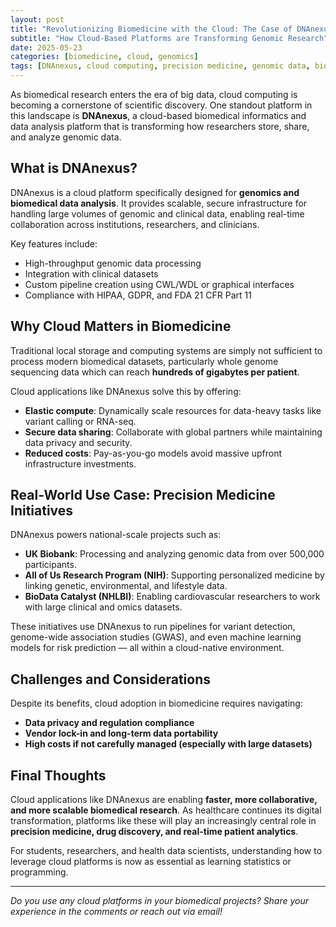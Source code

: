 ```yaml
---
layout: post
title: "Revolutionizing Biomedicine with the Cloud: The Case of DNAnexus"
subtitle: "How Cloud-Based Platforms are Transforming Genomic Research"
date: 2025-05-23
categories: [biomedicine, cloud, genomics]
tags: [DNAnexus, cloud computing, precision medicine, genomic data, bioinformatics]
---
```


As biomedical research enters the era of big data, cloud computing is becoming a cornerstone of scientific discovery. One standout platform in this landscape is **DNAnexus**, a cloud-based biomedical informatics and data analysis platform that is transforming how researchers store, share, and analyze genomic data.

## What is DNAnexus?

DNAnexus is a cloud platform specifically designed for **genomics and biomedical data analysis**. It provides scalable, secure infrastructure for handling large volumes of genomic and clinical data, enabling real-time collaboration across institutions, researchers, and clinicians.

Key features include:
- High-throughput genomic data processing
- Integration with clinical datasets
- Custom pipeline creation using CWL/WDL or graphical interfaces
- Compliance with HIPAA, GDPR, and FDA 21 CFR Part 11

## Why Cloud Matters in Biomedicine

Traditional local storage and computing systems are simply not sufficient to process modern biomedical datasets, particularly whole genome sequencing data which can reach **hundreds of gigabytes per patient**.

Cloud applications like DNAnexus solve this by offering:
- **Elastic compute**: Dynamically scale resources for data-heavy tasks like variant calling or RNA-seq.
- **Secure data sharing**: Collaborate with global partners while maintaining data privacy and security.
- **Reduced costs**: Pay-as-you-go models avoid massive upfront infrastructure investments.

## Real-World Use Case: Precision Medicine Initiatives

DNAnexus powers national-scale projects such as:
- **UK Biobank**: Processing and analyzing genomic data from over 500,000 participants.
- **All of Us Research Program (NIH)**: Supporting personalized medicine by linking genetic, environmental, and lifestyle data.
- **BioData Catalyst (NHLBI)**: Enabling cardiovascular researchers to work with large clinical and omics datasets.

These initiatives use DNAnexus to run pipelines for variant detection, genome-wide association studies (GWAS), and even machine learning models for risk prediction — all within a cloud-native environment.

## Challenges and Considerations

Despite its benefits, cloud adoption in biomedicine requires navigating:
- **Data privacy and regulation compliance**
- **Vendor lock-in and long-term data portability**
- **High costs if not carefully managed (especially with large datasets)**

## Final Thoughts

Cloud applications like DNAnexus are enabling **faster, more collaborative, and more scalable biomedical research**. As healthcare continues its digital transformation, platforms like these will play an increasingly central role in **precision medicine, drug discovery, and real-time patient analytics**.

For students, researchers, and health data scientists, understanding how to leverage cloud platforms is now as essential as learning statistics or programming.

---

*Do you use any cloud platforms in your biomedical projects? Share your experience in the comments or reach out via email!*
